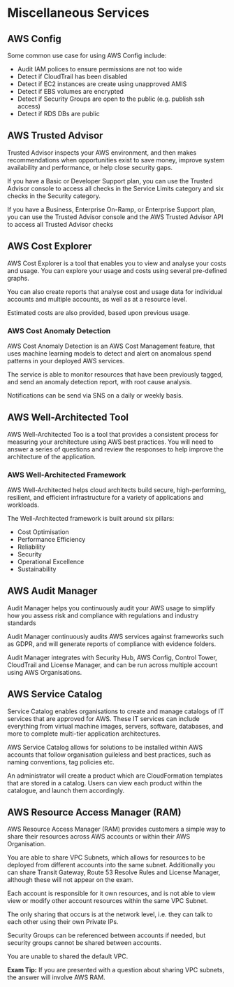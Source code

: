 # Miscellaneous Services

## AWS Config

Some common use case for using AWS Config include:

- Audit IAM polices to ensure permissions are not too wide
- Detect if CloudTrail has been disabled
- Detect if EC2 instances are create using unapproved AMIS
- Detect if EBS volumes are encrypted
- Detect if Security Groups are open to the public (e.g. publish ssh access)
- Detect if RDS DBs are public

## AWS Trusted Advisor

Trusted Advisor inspects your AWS environment, and then makes recommendations when opportunities exist to save money, improve system availability and performance, or help close security gaps.

If you have a Basic or Developer Support plan, you can use the Trusted Advisor console to access all checks in the Service Limits category and six checks in the Security category.

If you have a Business, Enterprise On-Ramp, or Enterprise Support plan, you can use the Trusted Advisor console and the AWS Trusted Advisor API to access all Trusted Advisor checks

## AWS Cost Explorer

AWS Cost Explorer is a tool that enables you to view and analyse your costs and usage. You can explore your usage and costs using several pre-defined graphs.

You can also create reports that analyse cost and usage data for individual accounts and multiple accounts, as well as at a resource level.

Estimated costs are also provided, based upon previous usage.

### AWS Cost Anomaly Detection

AWS Cost Anomaly Detection is an AWS Cost Management feature, that uses machine learning models to detect and alert on anomalous spend patterns in your deployed AWS services.

The service is able to monitor resources that have been previously tagged, and send an anomaly detection report, with root cause analysis.

Notifications can be send via SNS on a daily or weekly basis.

## AWS Well-Architected Tool

AWS Well-Architected Too is a tool that provides a consistent process for measuring your architecture using AWS best practices. You will need to answer a series of questions and review the responses to help improve the architecture of the application.

### AWS Well-Architected Framework

AWS Well-Architected helps cloud architects build secure, high-performing, resilient, and efficient infrastructure for a variety of applications and workloads. 

The Well-Architected framework is built around six pillars:

- Cost Optimisation
- Performance Efficiency
- Reliability
- Security
- Operational Excellence
- Sustainability

## AWS Audit Manager

Audit Manager helps you continuously audit your AWS usage to simplify how you assess risk and compliance with regulations and industry standards

Audit Manager continuously audits AWS services against frameworks such as GDPR, and will generate reports of compliance with evidence folders.

Audit Manager integrates with Security Hub, AWS Config, Control Tower, CloudTrail and License Manager, and can be run across multiple account using AWS Organisations.

## AWS Service Catalog

Service Catalog enables organisations to create and manage catalogs of IT services that are approved for AWS. These IT services can include everything from virtual machine images, servers, software, databases, and more to complete multi-tier application architectures.

AWS Service Catalog allows for solutions to be installed within AWS accounts that follow organisation guileless and best practices, such as naming conventions, tag policies etc.

An administrator will create a product which are CloudFormation templates that are stored in a catalog. Users can view each product within the catalogue, and launch them accordingly.

## AWS Resource Access Manager (RAM)

AWS Resource Access Manager (RAM) provides customers a simple way to share their resources across AWS accounts or within their AWS Organisation.

You are able to share VPC Subnets, which allows for resources to be deployed from different accounts into the same subnet. Additionally you can share Transit Gateway, Route 53 Resolve Rules and License Manager, although these will not appear on the exam.

Each account is responsible for it own resources, and is not able to view view or modify other account resources within the same VPC Subnet.

The only sharing that occurs is at the network level, i.e. they can talk to each other using their own Private IPs.

Security Groups can be referenced between accounts if needed, but security groups cannot be shared between accounts.

You are unable to shared the default VPC.

**Exam Tip:** If you are presented with a question about sharing VPC subnets, the answer will involve AWS RAM. 







